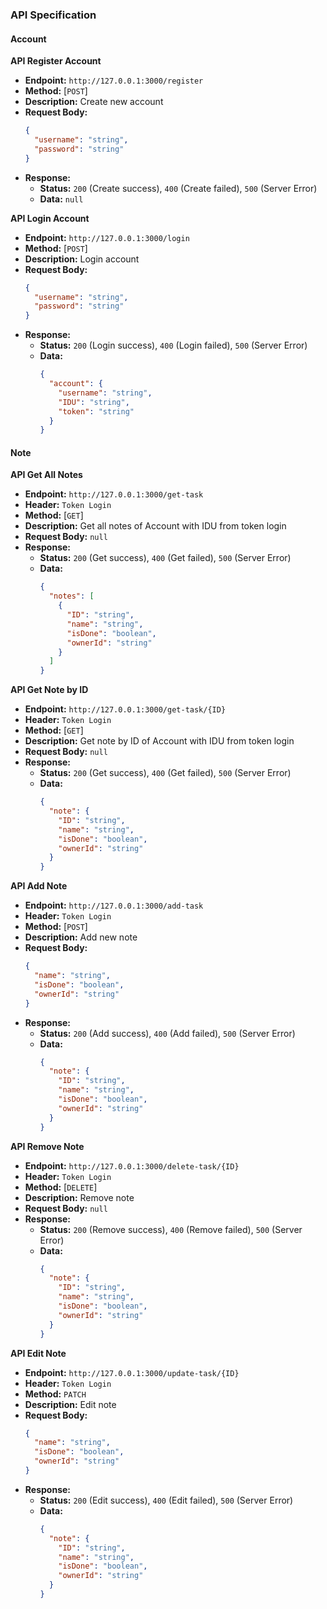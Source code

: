 ### API Specification

#### Account

**API Register Account**
- **Endpoint:** `http://127.0.0.1:3000/register`
- **Method:** [`POST`]
- **Description:** Create new account
- **Request Body:**
  ```json
  {
    "username": "string",
    "password": "string"
  }
  ```
- **Response:**
  - **Status:** `200` (Create success), `400` (Create failed), `500` (Server Error)
  - **Data:** `null`

**API Login Account**
- **Endpoint:** `http://127.0.0.1:3000/login`
- **Method:** [`POST`]
- **Description:** Login account
- **Request Body:**
  ```json
  {
    "username": "string",
    "password": "string"
  }
  ```
- **Response:**
  - **Status:** `200` (Login success), `400` (Login failed), `500` (Server Error)
  - **Data:** 
    ```json
    {
      "account": {
        "username": "string",
        "IDU": "string",
        "token": "string"
      }
    }
    ```

#### Note

**API Get All Notes**
- **Endpoint:** `http://127.0.0.1:3000/get-task`
- **Header:** `Token Login`
- **Method:** [`GET`]
- **Description:** Get all notes of Account with IDU from token login
- **Request Body:** `null`
- **Response:**
  - **Status:** `200` (Get success), `400` (Get failed), `500` (Server Error)
  - **Data:** 
    ```json
    {
      "notes": [
        {
          "ID": "string",
          "name": "string",
          "isDone": "boolean",
          "ownerId": "string"
        }
      ]
    }
    ```

**API Get Note by ID**
- **Endpoint:** `http://127.0.0.1:3000/get-task/{ID}`
- **Header:** `Token Login`
- **Method:** [`GET`]
- **Description:** Get note by ID of Account with IDU from token login
- **Request Body:** `null`
- **Response:**
  - **Status:** `200` (Get success), `400` (Get failed), `500` (Server Error)
  - **Data:** 
    ```json
    {
      "note": {
        "ID": "string",
        "name": "string",
        "isDone": "boolean",
        "ownerId": "string"
      }
    }
    ```

**API Add Note**
- **Endpoint:** `http://127.0.0.1:3000/add-task`
- **Header:** `Token Login`
- **Method:** [`POST`]
- **Description:** Add new note
- **Request Body:**
  ```json
  {
    "name": "string",
    "isDone": "boolean",
    "ownerId": "string"
  }
  ```
- **Response:**
  - **Status:** `200` (Add success), `400` (Add failed), `500` (Server Error)
  - **Data:** 
    ```json
    {
      "note": {
        "ID": "string",
        "name": "string",
        "isDone": "boolean",
        "ownerId": "string"
      }
    }
    ```

**API Remove Note**
- **Endpoint:** `http://127.0.0.1:3000/delete-task/{ID}`
- **Header:** `Token Login`
- **Method:** [`DELETE`]
- **Description:** Remove note
- **Request Body:** `null`
- **Response:**
  - **Status:** `200` (Remove success), `400` (Remove failed), `500` (Server Error)
  - **Data:** 
    ```json
    {
      "note": {
        "ID": "string",
        "name": "string",
        "isDone": "boolean",
        "ownerId": "string"
      }
    }
    ```

**API Edit Note**
- **Endpoint:** `http://127.0.0.1:3000/update-task/{ID}`
- **Header:** `Token Login`
- **Method:** `PATCH`
- **Description:** Edit note
- **Request Body:**
  ```json
  {
    "name": "string",
    "isDone": "boolean",
    "ownerId": "string"
  }
  ```
- **Response:**
  - **Status:** `200` (Edit success), `400` (Edit failed), `500` (Server Error)
  - **Data:** 
    ```json
    {
      "note": {
        "ID": "string",
        "name": "string",
        "isDone": "boolean",
        "ownerId": "string"
      }
    }
    ```



